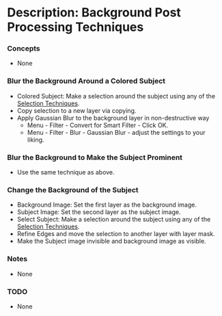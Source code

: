 # Description: Background Post Processing Techniques

### Concepts
* None

### Blur the Background Around a Colored Subject 
* Colored Subject: Make a selection around the subject using any of the [Selection Techniques](P001-SelectionTechniques.md).
* Copy selection to a new layer via copying. 
* Apply Gaussian Blur to the background layer in non-destructive way
    - Menu - Filter - Convert for Smart Filter - Click OK.
    - Menu - Filter - Blur - Gaussian Blur - adjust the settings to your liking.

### Blur the Background to Make the Subject Prominent
* Use the same technique as above. 

### Change the Background of the Subject
* Background Image: Set the first layer as the background image.
* Subject Image: Set the second layer as the subject image.  
* Select Subject: Make a selection around the subject using any of the [Selection Techniques](P001-SelectionTechniques.md).
* Refine Edges and move the selection to another layer with layer mask. 
* Make the Subject image invisible and background image as visible. 

### Notes
* None

### TODO
* None
